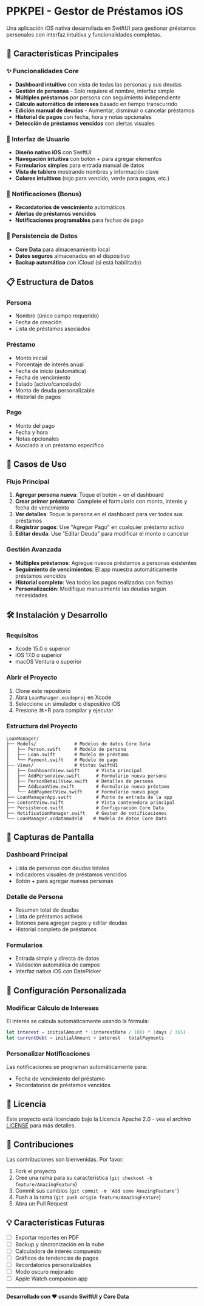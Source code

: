 # PPKPEI - Gestor de Préstamos iOS

Una aplicación iOS nativa desarrollada en SwiftUI para gestionar préstamos personales con interfaz intuitiva y funcionalidades completas.

## 🚀 Características Principales

### ✨ Funcionalidades Core
- **Dashboard intuitivo** con vista de todas las personas y sus deudas
- **Gestión de personas** - Solo requiere el nombre, interfaz simple
- **Múltiples préstamos** por persona con seguimiento independiente
- **Cálculo automático de intereses** basado en tiempo transcurrido
- **Edición manual de deudas** - Aumentar, disminuir o cancelar préstamos
- **Historial de pagos** con fecha, hora y notas opcionales
- **Detección de préstamos vencidos** con alertas visuales

### 📱 Interfaz de Usuario
- **Diseño nativo iOS** con SwiftUI
- **Navegación intuitiva** con botón + para agregar elementos
- **Formularios simples** para entrada manual de datos
- **Vista de tablero** mostrando nombres y información clave
- **Colores intuitivos** (rojo para vencido, verde para pagos, etc.)

### 🔔 Notificaciones (Bonus)
- **Recordatorios de vencimiento** automáticos
- **Alertas de préstamos vencidos** 
- **Notificaciones programables** para fechas de pago

### 💾 Persistencia de Datos
- **Core Data** para almacenamiento local
- **Datos seguros** almacenados en el dispositivo
- **Backup automático** con iCloud (si está habilitado)

## 📋 Estructura de Datos

### Persona
- Nombre (único campo requerido)
- Fecha de creación
- Lista de préstamos asociados

### Préstamo
- Monto inicial
- Porcentaje de interés anual
- Fecha de inicio (automática)
- Fecha de vencimiento
- Estado (activo/cancelado)
- Monto de deuda personalizable
- Historial de pagos

### Pago
- Monto del pago
- Fecha y hora
- Notas opcionales
- Asociado a un préstamo específico

## 🎯 Casos de Uso

### Flujo Principal
1. **Agregar persona nueva**: Toque el botón + en el dashboard
2. **Crear primer préstamo**: Complete el formulario con monto, interés y fecha de vencimiento
3. **Ver detalles**: Toque la persona en el dashboard para ver todos sus préstamos
4. **Registrar pagos**: Use "Agregar Pago" en cualquier préstamo activo
5. **Editar deuda**: Use "Editar Deuda" para modificar el monto o cancelar

### Gestión Avanzada
- **Múltiples préstamos**: Agregue nuevos préstamos a personas existentes
- **Seguimiento de vencimientos**: El app muestra automáticamente préstamos vencidos
- **Historial completo**: Vea todos los pagos realizados con fechas
- **Personalización**: Modifique manualmente las deudas según necesidades

## 🛠 Instalación y Desarrollo

### Requisitos
- Xcode 15.0 o superior
- iOS 17.0 o superior
- macOS Ventura o superior

### Abrir el Proyecto
1. Clone este repositorio
2. Abra `LoanManager.xcodeproj` en Xcode
3. Seleccione un simulador o dispositivo iOS
4. Presione ⌘+R para compilar y ejecutar

### Estructura del Proyecto
```
LoanManager/
├── Models/              # Modelos de datos Core Data
│   ├── Person.swift     # Modelo de persona
│   ├── Loan.swift       # Modelo de préstamo
│   └── Payment.swift    # Modelo de pago
├── Views/               # Vistas SwiftUI
│   ├── DashboardView.swift      # Vista principal
│   ├── AddPersonView.swift      # Formulario nueva persona
│   ├── PersonDetailView.swift   # Detalles de persona
│   ├── AddLoanView.swift        # Formulario nuevo préstamo
│   └── AddPaymentView.swift     # Formulario nuevo pago
├── LoanManagerApp.swift         # Punto de entrada de la app
├── ContentView.swift            # Vista contenedora principal
├── Persistence.swift            # Configuración Core Data
├── NotificationManager.swift    # Gestor de notificaciones
└── LoanManager.xcdatamodeld    # Modelo de datos Core Data
```

## 📱 Capturas de Pantalla

### Dashboard Principal
- Lista de personas con deudas totales
- Indicadores visuales de préstamos vencidos
- Botón + para agregar nuevas personas

### Detalle de Persona
- Resumen total de deudas
- Lista de préstamos activos
- Botones para agregar pagos y editar deudas
- Historial completo de préstamos

### Formularios
- Entrada simple y directa de datos
- Validación automática de campos
- Interfaz nativa iOS con DatePicker

## 🔧 Configuración Personalizada

### Modificar Cálculo de Intereses
El interés se calcula automáticamente usando la fórmula:
```swift
let interest = initialAmount * (interestRate / 100) * (days / 365)
let currentDebt = initialAmount + interest - totalPayments
```

### Personalizar Notificaciones
Las notificaciones se programan automáticamente para:
- Fecha de vencimiento del préstamo
- Recordatorios de préstamos vencidos

## 📄 Licencia

Este proyecto está licenciado bajo la Licencia Apache 2.0 - vea el archivo [LICENSE](LICENSE) para más detalles.

## 🤝 Contribuciones

Las contribuciones son bienvenidas. Por favor:
1. Fork el proyecto
2. Cree una rama para su característica (`git checkout -b feature/AmazingFeature`)
3. Commit sus cambios (`git commit -m 'Add some AmazingFeature'`)
4. Push a la rama (`git push origin feature/AmazingFeature`)
5. Abra un Pull Request

## 💡 Características Futuras

- [ ] Exportar reportes en PDF
- [ ] Backup y sincronización en la nube
- [ ] Calculadora de interés compuesto
- [ ] Gráficos de tendencias de pagos
- [ ] Recordatorios personalizables
- [ ] Modo oscuro mejorado
- [ ] Apple Watch companion app

---

**Desarrollado con ❤️ usando SwiftUI y Core Data**